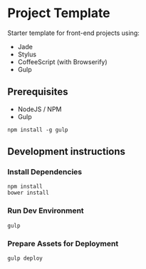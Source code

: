 # Project Template

Starter template for front-end projects using:
* Jade
* Stylus
* CoffeeScript (with Browserify)
* Gulp

## Prerequisites

* NodeJS / NPM
* Gulp

```
npm install -g gulp
```

## Development instructions

### Install Dependencies

```
npm install
bower install
```

### Run Dev Environment

```
gulp
```

<!-- ### Test

```
gulp test
``` -->

### Prepare Assets for Deployment

```
gulp deploy
```